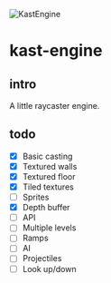 ![KastEngine](https://i.imgur.com/yJ2IgCr.png)
# kast-engine
## intro
A little raycaster engine.
## todo
- [x] Basic casting
- [x] Textured walls
- [x] Textured floor
- [x] Tiled textures
- [ ] Sprites
- [x] Depth buffer
- [ ] API
- [ ] Multiple levels
- [ ] Ramps
- [ ] AI
- [ ] Projectiles
- [ ] Look up/down
